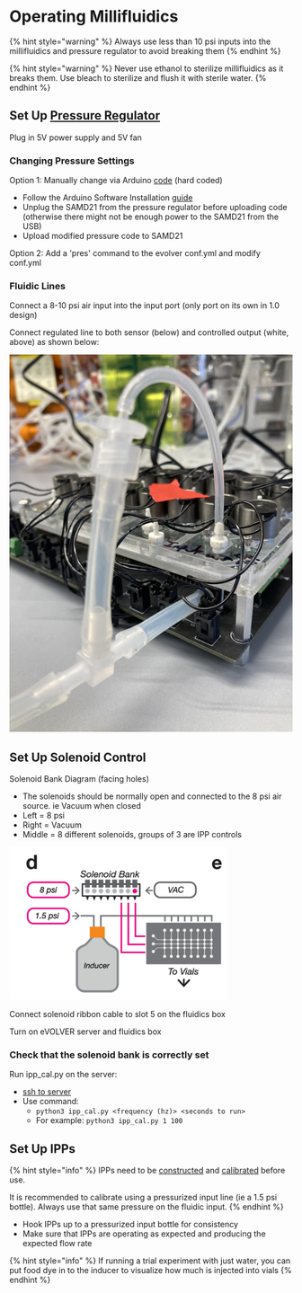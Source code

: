 # Operating Millifluidics

{% hint style="warning" %}
Always use less than 10 psi inputs into the millifluidics and pressure regulator to avoid breaking them
{% endhint %}

{% hint style="warning" %}
Never use ethanol to sterilize millifluidics as it breaks them. Use bleach to sterilize and flush it with sterile water.
{% endhint %}

## Set Up [Pressure Regulator](../../hardware/overview-of-millifluidics/pressure-regulator.md)

Plug in 5V power supply and 5V fan

### Changing Pressure Settings

Option 1: Manually change via Arduino [code](https://github.com/FYNCH-BIO/evolver-arduino/blob/484d547205d03e82589d435ccad0a765331a3cb6/SAMD21/RS485\_PRESSURE/RS485\_PRESSURE.ino#L21) (hard coded)

* Follow the Arduino Software Installation [guide](../arduino-software-installation.md)
* Unplug the SAMD21 from the pressure regulator before uploading code (otherwise there might not be enough power to the SAMD21 from the USB)
* Upload modified pressure code to SAMD21

Option 2: Add a 'pres' command to the evolver conf.yml and modify conf.yml

### Fluidic Lines

Connect a 8-10 psi air input into the input port (only port on its own in 1.0 design)

Connect regulated line to both sensor (below) and controlled output (white, above) as shown below:

![](<../../.gitbook/assets/image (29).png>)

## Set Up Solenoid Control

Solenoid Bank Diagram (facing holes)

* The solenoids should be normally open and connected to the 8 psi air source. ie Vacuum when closed
* Left = 8 psi
* Right = Vacuum
* Middle = 8 different solenoids, groups of 3 are IPP controls

![](<../../.gitbook/assets/image (6) (2).png>)

Connect solenoid ribbon cable to slot 5 on the fluidics box

Turn on eVOLVER server and fluidics box

### Check that the solenoid bank is correctly set

Run ipp\_cal.py on the server:

* [ssh to server](../updating-the-evolver-server.md)
* Use command:
  * `python3 ipp_cal.py <frequency (hz)> <seconds to run>`
  * For example: `python3 ipp_cal.py 1 100`

## Set Up IPPs

{% hint style="info" %}
IPPs need to be [constructed](constructing-laser-cut-millifluidics.md) and [calibrated](calibrating-ipps.md) before use.

It is recommended to calibrate using a pressurized input line (ie a 1.5 psi bottle). Always use that same pressure on the fluidic input.
{% endhint %}

* Hook IPPs up to a pressurized input bottle for consistency
* Make sure that IPPs are operating as expected and producing the expected flow rate

{% hint style="info" %}
If running a trial experiment with just water, you can put food dye in to the inducer to visualize how much is injected into vials
{% endhint %}
